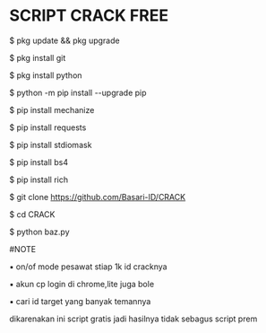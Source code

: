 # SCRIPT CRACK FREE

$ pkg update && pkg upgrade

$ pkg install git

$ pkg install python

$ python -m pip install --upgrade pip

$ pip install mechanize

$ pip install requests

$ pip install stdiomask

$ pip install bs4

$ pip install rich

$ git clone
https://github.com/Basari-ID/CRACK

$ cd CRACK

$ python baz.py

#NOTE

▪︎ on/of mode pesawat stiap 1k id cracknya

▪︎ akun cp login di chrome,lite juga bole

▪︎ cari id target yang banyak temannya

dikarenakan ini script gratis jadi hasilnya tidak sebagus script prem
